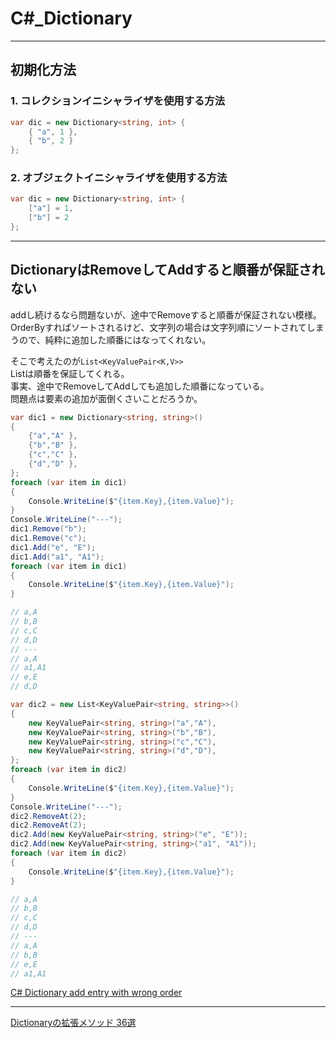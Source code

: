 # C#_Dictionary

---

## 初期化方法

### 1. コレクションイニシャライザを使用する方法

``` cs
var dic = new Dictionary<string, int> {
    { "a", 1 },
    { "b", 2 }
};
```

### 2. オブジェクトイニシャライザを使用する方法

``` cs
var dic = new Dictionary<string, int> { 
    ["a"] = 1,
    ["b"] = 2
};
```

---

## DictionaryはRemoveしてAddすると順番が保証されない

addし続けるなら問題ないが、途中でRemoveすると順番が保証されない模様。  
OrderByすればソートされるけど、文字列の場合は文字列順にソートされてしまうので、純粋に追加した順番にはなってくれない。  

そこで考えたのが`List<KeyValuePair<K,V>>`  
Listは順番を保証してくれる。  
事実、途中でRemoveしてAddしても追加した順番になっている。  
問題点は要素の追加が面倒くさいことだろうか。  

``` C#
var dic1 = new Dictionary<string, string>()
{
    {"a","A" },
    {"b","B" },
    {"c","C" },
    {"d","D" },
};
foreach (var item in dic1)
{
    Console.WriteLine($"{item.Key},{item.Value}");
}
Console.WriteLine("---");
dic1.Remove("b");
dic1.Remove("c");
dic1.Add("e", "E");
dic1.Add("a1", "A1");
foreach (var item in dic1)
{
    Console.WriteLine($"{item.Key},{item.Value}");
}

// a,A
// b,B
// c,C
// d,D
// ---
// a,A
// a1,A1
// e,E
// d,D
```

``` cs
var dic2 = new List<KeyValuePair<string, string>>()
{
    new KeyValuePair<string, string>("a","A"),
    new KeyValuePair<string, string>("b","B"),
    new KeyValuePair<string, string>("c","C"),
    new KeyValuePair<string, string>("d","D"),
};
foreach (var item in dic2)
{
    Console.WriteLine($"{item.Key},{item.Value}");
}
Console.WriteLine("---");
dic2.RemoveAt(2);
dic2.RemoveAt(2);
dic2.Add(new KeyValuePair<string, string>("e", "E"));
dic2.Add(new KeyValuePair<string, string>("a1", "A1"));
foreach (var item in dic2)
{
    Console.WriteLine($"{item.Key},{item.Value}");
}

// a,A
// b,B
// c,C
// d,D
// ---
// a,A
// b,B
// e,E
// a1,A1
```

[C# Dictionary add entry with wrong order](https://stackoverflow.com/questions/24223344/c-sharp-dictionary-add-entry-with-wrong-order)  

---

[Dictionaryの拡張メソッド 36選](https://qiita.com/soi/items/6ce0e0ddefdd062c026a)  
